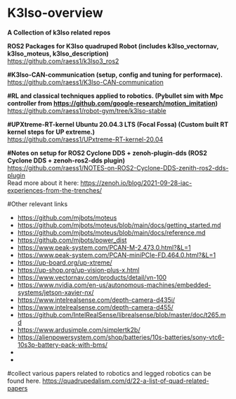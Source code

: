 # K3lso-overview
**A Collection of k3lso related repos**

**ROS2 Packages for K3lso quadruped Robot (includes k3lso_vectornav, k3lso_moteus, k3lso_description)**  
https://github.com/raess1/k3lso3_ros2  

**#K3lso-CAN-communication (setup, config and tuning for performace).**    
https://github.com/raess1/K3lso-CAN-communication  

**#RL and classical techniques applied to robotics.  (Pybullet sim with Mpc controller from https://github.com/google-research/motion_imitation)**  
https://github.com/raess1/robot-gym/tree/k3lso-stable  

**#UPXtreme-RT-kernel Ubuntu 20.04.3 LTS (Focal Fossa) (Custom built RT kernel steps for UP extreme.)**  
https://github.com/raess1/UPxtreme-RT-kernel-20.04

**#Notes on setup for ROS2 Cyclone DDS + zenoh-plugin-dds (ROS2 Cyclone DDS + zenoh-ros2-dds plugin)**    
https://github.com/raess1/NOTES-on-ROS2-Cyclone-DDS-zenith-ros2-dds-plugin  
Read more about it here: https://zenoh.io/blog/2021-09-28-iac-experiences-from-the-trenches/






#Other relevant links 
- https://github.com/mjbots/moteus
- https://github.com/mjbots/moteus/blob/main/docs/getting_started.md
- https://github.com/mjbots/moteus/blob/main/docs/reference.md
- https://github.com/mjbots/power_dist
- https://www.peak-system.com/PCAN-M-2.473.0.html?&L=1
- https://www.peak-system.com/PCAN-miniPCIe-FD.464.0.html?&L=1
- https://up-board.org/up-xtreme/
- https://up-shop.org/up-vision-plus-x.html
- https://www.vectornav.com/products/detail/vn-100
- https://www.nvidia.com/en-us/autonomous-machines/embedded-systems/jetson-xavier-nx/
- https://www.intelrealsense.com/depth-camera-d435i/
- https://www.intelrealsense.com/depth-camera-d455/
- https://github.com/IntelRealSense/librealsense/blob/master/doc/t265.md
- https://www.ardusimple.com/simplertk2b/
- https://alienpowersystem.com/shop/batteries/10s-batteries/sony-vtc6-10s3p-battery-pack-with-bms/
- 
- 




#collect various papers related to robotics and legged robotics can be found here.
https://quadrupedalism.com/d/22-a-list-of-quad-related-papers



